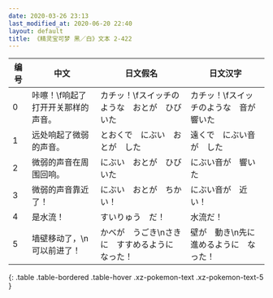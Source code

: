 ```yaml
---
date: 2020-03-26 23:13
last_modified_at: 2020-06-20 22:40
layout: default
title: 《精灵宝可梦 黑／白》文本 2-422
---
```

| 编号 | 中文 | 日文假名 | 日文汉字 |
| ---- | ---- | ---- | --- |
| 0 | 咔嚓！\f响起了打开开关那样的声音。 | カチッ！\fスイッチのような　おとが　ひびいた | カチッ！\fスイッチのような　音が　響いた |
| 1 | 远处响起了微弱的声音。 | とおくで　にぶい　おとが　した | 遠くで　にぶい音が　した |
| 2 | 微弱的声音在周围回响。 | にぶい　おとが　ひびいた | にぶい音が　響いた |
| 3 | 微弱的声音靠近了！ | にぶい　おとが　ちかい！ | にぶい音が　近い！ |
| 4 | 是水流！ | すいりゅう　だ！ | 水流だ！ |
| 5 | 墙壁移动了，\n可以前进了！ | かべが　うごき\nさきに　すすめるように　なった！ | 壁が　動き\n先に　進めるように　なった！ |
{: .table .table-bordered .table-hover .xz-pokemon-text .xz-pokemon-text-5 }
